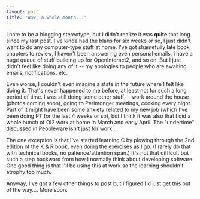 ```yaml
---
layout: post
title: "Wow, a whole month..."
---
```




I hate to be a blogging stereotype, but I didn't realize it was <b>quite</b> that long since my last post. I've kinda had the blahs for six weeks or so, I just didn't want to do any computer-type stuff at home. I've got shamefully late book chapters to review, I haven't been answering even personal emails, I have a huge queue of stuff building up for OpenInteract2, and so on. But I just didn't feel like doing any of it -- my apologies to people who are awaiting emails, notifications, etc.

<p>Even worse, I couldn't even imagine a state in the future where I felt like doing it. That's never happened to me before, at least not for such a long period of time. I was still doing some other stuff -- work around the house (photos coming soon), going to Perlmonger meetings, cooking every night. Part of it might have been some anxiety related to my new job (which I've been doing PT for the last 4 weeks or so), but I think it was also that I did a whole bunch of OI2 work at home in March and early April. The "undertime" discussed in <a href="http://www.amazon.com/exec/obidos/tg/detail/-/0932633439/">Peopleware</a> isn't just for work...</p>

<p>The one exception is that I've started learning C by plowing through the 2nd edition of the <a href="http://www.amazon.com/exec/obidos/tg/detail/-/0131103628/">K & R book</a>, even doing the exercises as I go. (I rarely do that with technical books, no patience/attention span.) It's not that difficult but such a step backward from how I normally think about developing software. One good thing is that I'll be using this at work so the learning shouldn't atrophy too much.</p>

<p>Anyway, I've got a few other things to post but I figured I'd just get this out of the way.... More soon.</p>



